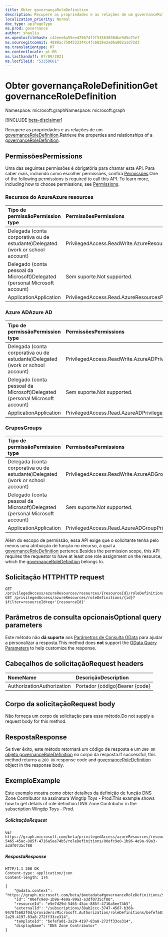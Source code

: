 ```yaml
---
title: Obter governançaRoleDefinition
description: Recupere as propriedades e as relações de um governanceRoleDefinition.
localization_priority: Normal
doc_type: apiPageType
ms.prod: governance
author: shauliu
ms.openlocfilehash: c42eee6a55eed75674f2f53563898dbe9d5e71e7
ms.sourcegitcommit: 4888ac7504533344c4fc6828e2a06a002a1d72d3
ms.translationtype: MT
ms.contentlocale: pt-BR
ms.lasthandoff: 07/09/2021
ms.locfileid: "53350661"
---
```

# <a name="get-governanceroledefinition"></a><span data-ttu-id="8f1d8-103">Obter governançaRoleDefinition</span><span class="sxs-lookup"><span data-stu-id="8f1d8-103">Get governanceRoleDefinition</span></span>

<span data-ttu-id="8f1d8-104">Namespace: microsoft.graph</span><span class="sxs-lookup"><span data-stu-id="8f1d8-104">Namespace: microsoft.graph</span></span>

[!INCLUDE [beta-disclaimer](../../includes/beta-disclaimer.md)]

<span data-ttu-id="8f1d8-105">Recupere as propriedades e as relações de um [governanceRoleDefinition](../resources/governanceroledefinition.md).</span><span class="sxs-lookup"><span data-stu-id="8f1d8-105">Retrieve the properties and relationships of a [governanceRoleDefinition](../resources/governanceroledefinition.md).</span></span>

## <a name="permissions"></a><span data-ttu-id="8f1d8-106">Permissões</span><span class="sxs-lookup"><span data-stu-id="8f1d8-106">Permissions</span></span>
<span data-ttu-id="8f1d8-p101">Uma das seguintes permissões é obrigatória para chamar esta API. Para saber mais, incluindo como escolher permissões, confira [Permissões](/graph/permissions-reference#privileged-access-permissions).</span><span class="sxs-lookup"><span data-stu-id="8f1d8-p101">One of the following permissions is required to call this API. To learn more, including how to choose permissions, see [Permissions](/graph/permissions-reference#privileged-access-permissions).</span></span>

### <a name="azure-resources"></a><span data-ttu-id="8f1d8-109">Recursos do Azure</span><span class="sxs-lookup"><span data-stu-id="8f1d8-109">Azure resources</span></span>

| <span data-ttu-id="8f1d8-110">Tipo de permissão</span><span class="sxs-lookup"><span data-stu-id="8f1d8-110">Permission type</span></span> | <span data-ttu-id="8f1d8-111">Permissões</span><span class="sxs-lookup"><span data-stu-id="8f1d8-111">Permissions</span></span> |
|:--------------- |:----------- |
| <span data-ttu-id="8f1d8-112">Delegada (conta corporativa ou de estudante)</span><span class="sxs-lookup"><span data-stu-id="8f1d8-112">Delegated (work or school account)</span></span> | <span data-ttu-id="8f1d8-113">PrivilegedAccess.ReadWrite.AzureResources</span><span class="sxs-lookup"><span data-stu-id="8f1d8-113">PrivilegedAccess.ReadWrite.AzureResources</span></span> |
| <span data-ttu-id="8f1d8-114">Delegado (conta pessoal da Microsoft)</span><span class="sxs-lookup"><span data-stu-id="8f1d8-114">Delegated (personal Microsoft account)</span></span> | <span data-ttu-id="8f1d8-115">Sem suporte.</span><span class="sxs-lookup"><span data-stu-id="8f1d8-115">Not supported.</span></span> |
| <span data-ttu-id="8f1d8-116">Application</span><span class="sxs-lookup"><span data-stu-id="8f1d8-116">Application</span></span> | <span data-ttu-id="8f1d8-117">PrivilegedAccess.Read.AzureResources</span><span class="sxs-lookup"><span data-stu-id="8f1d8-117">PrivilegedAccess.Read.AzureResources</span></span> |

### <a name="azure-ad"></a><span data-ttu-id="8f1d8-118">Azure AD</span><span class="sxs-lookup"><span data-stu-id="8f1d8-118">Azure AD</span></span>

| <span data-ttu-id="8f1d8-119">Tipo de permissão</span><span class="sxs-lookup"><span data-stu-id="8f1d8-119">Permission type</span></span> | <span data-ttu-id="8f1d8-120">Permissões</span><span class="sxs-lookup"><span data-stu-id="8f1d8-120">Permissions</span></span> |
|:--------------- |:----------- |
| <span data-ttu-id="8f1d8-121">Delegada (conta corporativa ou de estudante)</span><span class="sxs-lookup"><span data-stu-id="8f1d8-121">Delegated (work or school account)</span></span> | <span data-ttu-id="8f1d8-122">PrivilegedAccess.ReadWrite.AzureAD</span><span class="sxs-lookup"><span data-stu-id="8f1d8-122">PrivilegedAccess.ReadWrite.AzureAD</span></span> |
| <span data-ttu-id="8f1d8-123">Delegado (conta pessoal da Microsoft)</span><span class="sxs-lookup"><span data-stu-id="8f1d8-123">Delegated (personal Microsoft account)</span></span> | <span data-ttu-id="8f1d8-124">Sem suporte.</span><span class="sxs-lookup"><span data-stu-id="8f1d8-124">Not supported.</span></span> |
| <span data-ttu-id="8f1d8-125">Application</span><span class="sxs-lookup"><span data-stu-id="8f1d8-125">Application</span></span> | <span data-ttu-id="8f1d8-126">PrivilegedAccess.Read.AzureAD</span><span class="sxs-lookup"><span data-stu-id="8f1d8-126">PrivilegedAccess.Read.AzureAD</span></span> |

### <a name="groups"></a><span data-ttu-id="8f1d8-127">Grupos</span><span class="sxs-lookup"><span data-stu-id="8f1d8-127">Groups</span></span>

|<span data-ttu-id="8f1d8-128">Tipo de permissão</span><span class="sxs-lookup"><span data-stu-id="8f1d8-128">Permission type</span></span> | <span data-ttu-id="8f1d8-129">Permissões</span><span class="sxs-lookup"><span data-stu-id="8f1d8-129">Permissions</span></span> |
|:-------------- |:----------- |
| <span data-ttu-id="8f1d8-130">Delegada (conta corporativa ou de estudante)</span><span class="sxs-lookup"><span data-stu-id="8f1d8-130">Delegated (work or school account)</span></span> | <span data-ttu-id="8f1d8-131">PrivilegedAccess.ReadWrite.AzureADGroup</span><span class="sxs-lookup"><span data-stu-id="8f1d8-131">PrivilegedAccess.ReadWrite.AzureADGroup</span></span> |
| <span data-ttu-id="8f1d8-132">Delegado (conta pessoal da Microsoft)</span><span class="sxs-lookup"><span data-stu-id="8f1d8-132">Delegated (personal Microsoft account)</span></span> | <span data-ttu-id="8f1d8-133">Sem suporte.</span><span class="sxs-lookup"><span data-stu-id="8f1d8-133">Not supported.</span></span> |
| <span data-ttu-id="8f1d8-134">Application</span><span class="sxs-lookup"><span data-stu-id="8f1d8-134">Application</span></span> | <span data-ttu-id="8f1d8-135">PrivilegedAccess.Read.AzureADGroup</span><span class="sxs-lookup"><span data-stu-id="8f1d8-135">PrivilegedAccess.Read.AzureADGroup</span></span> |

<span data-ttu-id="8f1d8-136">Além do escopo de permissão, essa API exige que o solicitante tenha pelo menos uma atribuição de função no recurso, à qual a [governanceRoleDefinition](../resources/governanceroledefinition.md) pertence.</span><span class="sxs-lookup"><span data-stu-id="8f1d8-136">Besides the permission scope, this API requires the requestor to have at least one role assignment on the resource, which the [governanceRoleDefinition](../resources/governanceroledefinition.md) belongs to.</span></span>

## <a name="http-request"></a><span data-ttu-id="8f1d8-137">Solicitação HTTP</span><span class="sxs-lookup"><span data-stu-id="8f1d8-137">HTTP request</span></span>
<!-- { "blockType": "ignored" } -->
```http
GET /privilegedAccess/azureResources/resources/{resourceId}/roleDefinitions/{id}
GET /privilegedAccess/azureResources/roleDefinitions/{id}?$filter=resourceId+eq+'{resourceId}'
```
## <a name="optional-query-parameters"></a><span data-ttu-id="8f1d8-138">Parâmetros de consulta opcionais</span><span class="sxs-lookup"><span data-stu-id="8f1d8-138">Optional query parameters</span></span>
<span data-ttu-id="8f1d8-139">Este método não **dá suporte** aos [Parâmetros de Consulta OData](/graph/query-parameters) para ajudar a personalizar a resposta.</span><span class="sxs-lookup"><span data-stu-id="8f1d8-139">This method does **not** support the [OData Query Parameters](/graph/query-parameters) to help customize the response.</span></span>

## <a name="request-headers"></a><span data-ttu-id="8f1d8-140">Cabeçalhos de solicitação</span><span class="sxs-lookup"><span data-stu-id="8f1d8-140">Request headers</span></span>
| <span data-ttu-id="8f1d8-141">Nome</span><span class="sxs-lookup"><span data-stu-id="8f1d8-141">Name</span></span>      |<span data-ttu-id="8f1d8-142">Descrição</span><span class="sxs-lookup"><span data-stu-id="8f1d8-142">Description</span></span>|
|:----------|:----------|
| <span data-ttu-id="8f1d8-143">Authorization</span><span class="sxs-lookup"><span data-stu-id="8f1d8-143">Authorization</span></span>  | <span data-ttu-id="8f1d8-144">Portador {código}</span><span class="sxs-lookup"><span data-stu-id="8f1d8-144">Bearer {code}</span></span>|


## <a name="request-body"></a><span data-ttu-id="8f1d8-145">Corpo da solicitação</span><span class="sxs-lookup"><span data-stu-id="8f1d8-145">Request body</span></span>
<span data-ttu-id="8f1d8-146">Não forneça um corpo de solicitação para esse método.</span><span class="sxs-lookup"><span data-stu-id="8f1d8-146">Do not supply a request body for this method.</span></span>
## <a name="response"></a><span data-ttu-id="8f1d8-147">Resposta</span><span class="sxs-lookup"><span data-stu-id="8f1d8-147">Response</span></span>
<span data-ttu-id="8f1d8-148">Se tiver êxito, este método retornará um código de resposta e um `200 OK` [objeto governanceRoleDefinition](../resources/governanceroledefinition.md) no corpo da resposta.</span><span class="sxs-lookup"><span data-stu-id="8f1d8-148">If successful, this method returns a `200 OK` response code and [governanceRoleDefinition](../resources/governanceroledefinition.md) object in the response body.</span></span>
## <a name="example"></a><span data-ttu-id="8f1d8-149">Exemplo</span><span class="sxs-lookup"><span data-stu-id="8f1d8-149">Example</span></span>
<span data-ttu-id="8f1d8-150">Este exemplo mostra como obter detalhes da definição de função DNS Zone Contributor na assinatura Wingtip Toys - Prod.</span><span class="sxs-lookup"><span data-stu-id="8f1d8-150">This example shows how to get details of role definition DNS Zone Contributor in the subscription Wingtip Toys - Prod.</span></span>
<!-- {
  "blockType": "request",
  "name": "get_governanceroledefinition"
}-->
##### <a name="request"></a><span data-ttu-id="8f1d8-151">Solicitação</span><span class="sxs-lookup"><span data-stu-id="8f1d8-151">Request</span></span>
```http
GET https://graph.microsoft.com/beta/privilegedAccess/azureResources/resources/e5e7d29d-5465-45ac-885f-4716a5ee74b5/roleDefinitions/00efc9e0-1b96-4e9a-99a3-a3df0735cf88
```
##### <a name="response"></a><span data-ttu-id="8f1d8-152">Resposta</span><span class="sxs-lookup"><span data-stu-id="8f1d8-152">Response</span></span>
<!-- {
  "blockType": "response",
  "truncated": false,
  "@odata.type": "microsoft.graph.governanceRoleDefinition"
} -->
```http
HTTP/1.1 200 OK
Content-type: application/json
Content-length: 174

{
    "@odata.context": "https://graph.microsoft.com/beta/$metadata#governanceRoleDefinitions/$entity",
    "id": "00efc9e0-1b96-4e9a-99a3-a3df0735cf88",
    "resourceId": "e5e7d29d-5465-45ac-885f-4716a5ee74b5",
    "externalId": "/subscriptions/38ab2ccc-3747-4567-b36b-9478f5602f0d/providers/Microsoft.Authorization/roleDefinitions/befefa01-2a29-4197-83a8-272ff33ce314",
    "templateId": "befefa01-2a29-4197-83a8-272ff33ce314",
    "displayName": "DNS Zone Contributor"
}
```

<!-- uuid: 8fcb5dbc-d5aa-4681-8e31-b001d5168d79
2015-10-25 14:57:30 UTC -->
<!--
{
  "type": "#page.annotation",
  "description": "Get governanceRoleDefinition",
  "keywords": "",
  "section": "documentation",
  "tocPath": "",
  "suppressions": []
}
-->


